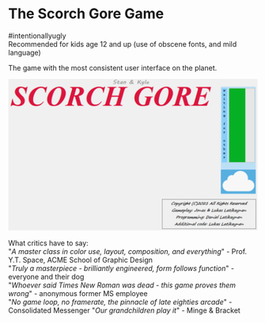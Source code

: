 # The Scorch Gore Game
  
#intentionallyugly  
Recommended for kids age 12 and up (use of obscene fonts, and mild language)  

The game with the most consistent user interface on the planet.

![](https://raw.githubusercontent.com/dlatikaynen/scorchGore/master/Gestaltung/a-truly-painful-design.png)

What critics have to say:  
"*A master class in color use, layout, composition, and everything*" - Prof. Y.T. Space, ACME School of Graphic Design  
"*Truly a masterpiece - brilliantly engineered, form follows function*" - everyone and their dog  
"*Whoever said Times New Roman was dead - this game proves them wrong*" - anonymous former MS employee  
"*No game loop, no framerate, the pinnacle of late eighties arcade*" - Consolidated Messenger
"*Our grandchildren play it*" - Minge & Bracket
